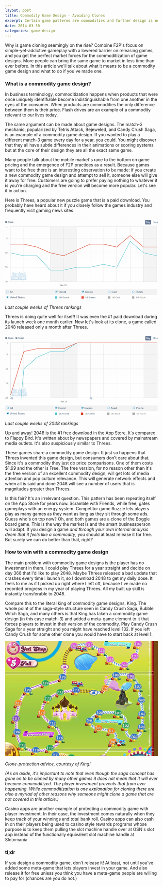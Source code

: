 ```yaml
---
layout: post
title: Commodity Game Design - Avoiding Clones
excerpt: Certain game patterns are commodities and further design is needed to avoid competition from clones.
date: 2014-03-30
categories: game-design
---
```

Why is game cloning seemingly on the rise? Combine F2P's focus on simple-yet-addictive gameplay with a lowered barrier on releasing games, and you get the perfect market forces for the commoditization of game designs. More people can bring the same game to market in less time than ever before. In this article we'll talk about what it means to be a commodity game design and what to do if you've made one.

### What is a commodity game design?

In business terminology, commoditization happens when products that were once uniquely identifiable become indistinguishable from one another in the eyes of the consumer. When products are commodities the only difference between them is their price. Flash drives are an example of a commodity relevant to our lives today.

The same argument can be made about game designs. The match-3 mechanic, popularized by Tetris Attack, Bejeweled, and Candy Crush Saga, is an example of a commodity game design. If you wanted to play a different match-3 game every day for a year, you could. You might discover that they all have subtle differences in their animations or scoring systems but at the core of their design they are all the exact same game.

Many people talk about the mobile market's race to the bottom on game pricing and the emergence of F2P practices as a result. Because games want to be free there is an interesting observation to be made: if you create a new commodity game design and attempt to sell it, someone else will give it away for free. Customers are going to prefer paying nothing to whatever it is you're charging and the free version will become more popular. Let's see it in action.

Here is Threes, a popular new puzzle game that is a paid download. You probably have heard about it if you closely follow the games industry and frequently visit gaming news sites.

![](/assets/avoiding-clones/threes_ranking.png)

_Last couple weeks of Threes rankings_

Threes is doing quite well for itself! It was even the #1 paid download during its launch week one month earlier. Now let's look at its clone, a game called 2048 released only a month after Threes.

![](/assets/avoiding-clones/2048_ranking.png)

_Last couple weeks of 2048 rankings_

Up and away! 2048 is the #1 free download in the App Store. It's compared to Flappy Bird. It's written about by newspapers and covered by mainstream media outlets. It's also suspiciously similar to Threes.

These games share a commodity game design. It just so happens that Threes invented this game design, but consumers don't care about that. Since it's a commodity they just do price comparisons. One of them costs $1.99 and the other is Free. The free version, for no reason other than it's the free version of an excellent commodity design, will get lots of media attention and pop culture relevance. This will generate network effects and when all is said and done 2048 will see a number of users that is magnitudes greater than Threes.

Is this fair? It's an irrelevant question. This pattern has been repeating itself on the App Store for years now. Scramble with Friends, while free, gates gameplays with an energy system. Competitor game Ruzzle lets players play as many games as they want as long as they sit through some ads. Guess who's on top now? Oh, and both games are a clone of the Boggle board game. This is the way the market is and the smart businessperson will adapt. If you design a game _and through your own internal analysis deem that it feels like a commodity_, you should at least release it for free. But surely we can do better than that, right?

### How to win with a commodity game design

The main problem with commodity game designs is the player has no investment in them. I could play Threes for a year straight and decide on day 366 that I'd like to play 2048. Maybe Threes released a bad update that crashes every time I launch it, so I download 2048 to get my daily dose. It feels to me as if I picked up right where I left off, because I've made no recorded progress in my year of playing Threes. All my built up skill is instantly transferable to 2048.

Compare this to the literal king of commodity game designs, King. The whole point of the saga-style structure seen in Candy Crush Saga, Bubble Witch Saga, and many others is that King has taken a commodity game design (in this case match-3) and added a meta-game element to it that forces players to invest in their version of the commodity. Play Candy Crush Saga for a year straight and you might have reached level 132. If you left Candy Crush for some other clone you would have to start back at level 1.

![](/assets/avoiding-clones/ccs_progress.jpg)

_Clone-protection advice, courtesy of King!_

_(As an aside, it's important to note that even though the saga concept has gone on to be cloned by many other games it does not mean that it will ever become commoditized. The player investment prevents that from ever happening. While commoditization is one explanation for cloning there are also a myriad of other reasons why someone might clone a game that are not covered in this article.)_

Casino apps are another example of protecting a commodity game with player investment. In their case, the investment comes naturally when they keep track of your winnings and total bank roll. Casino apps can also cash in on their players being used to casino style rewards programs whose purpose is to keep them pulling the slot machine handle over at GSN's slot app instead of the functionally equivalent slot machine handle at Slotomania.

### tl;dr

If you design a commodity game, don't release it! At least, not until you've added some meta-game that lets players invest in your game. And also release it for free unless you think you have a meta-game people are willing to pay for (chances are you do not.)
